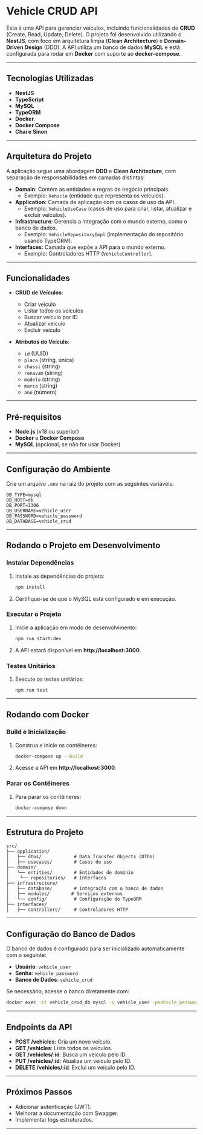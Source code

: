 
# Vehicle CRUD API

Esta é uma API para gerenciar veículos, incluindo funcionalidades de **CRUD** (Create, Read, Update, Delete). O projeto foi desenvolvido utilizando o **NestJS**, com foco em arquitetura limpa (**Clean Architecture**) e **Domain-Driven Design** (DDD). A API utiliza um banco de dados **MySQL** e está configurada para rodar em **Docker** com suporte ao **docker-compose**.

---

## Tecnologias Utilizadas

- **NestJS**
- **TypeScript**
- **MySQL**
- **TypeORM**
- **Docker**.
- **Docker Compose**
- **Chai e Sinon**

---

## Arquitetura do Projeto

A aplicação segue uma abordagem **DDD** e **Clean Architecture**, com separação de responsabilidades em camadas distintas:

- **Domain**: Contém as entidades e regras de negócio principais.
  - Exemplo: `Vehicle` (entidade que representa os veículos).
- **Application**: Camada de aplicação com os casos de uso da API.
  - Exemplo: `VehicleUseCase` (casos de uso para criar, listar, atualizar e excluir veículos).
- **Infrastructure**: Gerencia a integração com o mundo externo, como o banco de dados.
  - Exemplo: `VehicleRepositoryImpl` (implementação do repositório usando TypeORM).
- **Interfaces**: Camada que expõe a API para o mundo externo.
  - Exemplo: Controladores HTTP (`VehicleController`).

---

## Funcionalidades

- **CRUD de Veículos**:
  - Criar veículo
  - Listar todos os veículos
  - Buscar veículo por ID
  - Atualizar veículo
  - Excluir veículo

- **Atributos do Veículo**:
  - `id` (UUID)
  - `placa` (string, única)
  - `chassi` (string)
  - `renavam` (string)
  - `modelo` (string)
  - `marca` (string)
  - `ano` (número)

---

## Pré-requisitos

- **Node.js** (v18 ou superior)
- **Docker** e **Docker Compose**
- **MySQL** (opcional, se não for usar Docker)

---

## Configuração do Ambiente

Crie um arquivo `.env` na raiz do projeto com as seguintes variáveis:

```env
DB_TYPE=mysql
DB_HOST=db
DB_PORT=3306
DB_USERNAME=vehicle_user
DB_PASSWORD=vehicle_password
DB_DATABASE=vehicle_crud
```

---

## Rodando o Projeto em Desenvolvimento

### Instalar Dependências

1. Instale as dependências do projeto:
   ```bash
   npm install
   ```

2. Certifique-se de que o MySQL está configurado e em execução.

### Executar o Projeto

1. Inicie a aplicação em modo de desenvolvimento:
   ```bash
   npm run start:dev
   ```

2. A API estará disponível em **http://localhost:3000**.

### Testes Unitários

1. Execute os testes unitários:
   ```bash
   npm run test
   ```

---

## Rodando com Docker

### Build e Inicialização

1. Construa e inicie os contêineres:
   ```bash
   docker-compose up --build
   ```

2. Acesse a API em **http://localhost:3000**.

### Parar os Contêineres

1. Para parar os contêineres:
   ```bash
   docker-compose down
   ```

---

## Estrutura do Projeto

```
src/
├── application/
│   ├── dtos/            # Data Transfer Objects (DTOs)
│   ├── usecases/        # Casos de uso
├── domain/
│   └── entities/        # Entidades de domínio
│    └── repositories/   # Interfaces
├── infrastructure/
│   ├── database/        # Integração com o banco de dados
│   ├── modules/        # Serviços externos
│   └── config/          # Configuração do TypeORM
├── interfaces/
│   ├── controllers/     # Controladores HTTP
```

---

## Configuração do Banco de Dados

O banco de dados é configurado para ser inicializado automaticamente com o seguinte:

- **Usuário**: `vehicle_user`
- **Senha**: `vehicle_password`
- **Banco de Dados**: `vehicle_crud`

Se necessário, acesse o banco diretamente com:

```bash
docker exec -it vehicle_crud_db mysql -u vehicle_user -pvehicle_password
```

---

## Endpoints da API

- **POST /vehicles**: Cria um novo veículo.
- **GET /vehicles**: Lista todos os veículos.
- **GET /vehicles/:id**: Busca um veículo pelo ID.
- **PUT /vehicles/:id**: Atualiza um veículo pelo ID.
- **DELETE /vehicles/:id**: Exclui um veículo pelo ID.

---

## Próximos Passos

- Adicionar autenticação (JWT).
- Melhorar a documentação com Swagger.
- Implementar logs estruturados.

---
